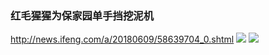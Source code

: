 ### 红毛猩猩为保家园单手挡挖泥机
http://news.ifeng.com/a/20180609/58639704_0.shtml
![](http://p3.ifengimg.com/cmpp/2018/06/09/08/80aaa092-18a3-48dd-a56f-8190d5d6d4d0_size99_w608_h434.jpg)
![](http://p2.ifengimg.com/a/2018_23/9e1ce06c7c4018d_size1819_w375_h185.gif)